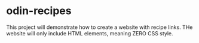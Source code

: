 # odin-recipes

This project will demonstrate how to create
a website with recipe links. THe website will
only include HTML elements, meaning ZERO CSS
style.
